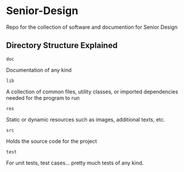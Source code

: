 # Senior-Design
Repo for the collection of software and documention for Senior Design

## Directory Structure Explained

`doc`

Documentation of any kind

`lib`

A collection of common files, utility classes, or imported dependencies needed for the program to run

`res`

Static or dynamic resources such as images, additional texts, etc.

`src`

Holds the source code for the project

`test`

For unit tests, test cases... pretty much tests of any kind.
